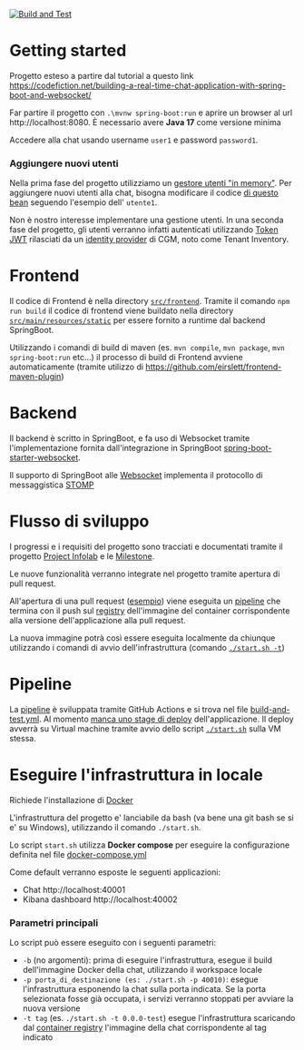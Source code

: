 [![Build and Test](https://github.com/Studiofarma/Infolab/actions/workflows/build-and-test.yml/badge.svg)](https://github.com/Studiofarma/Infolab/actions/workflows/build-and-test.yml)

# Getting started

Progetto esteso a partire dal tutorial a questo link https://codefiction.net/building-a-real-time-chat-application-with-spring-boot-and-websocket/

Far partire il progetto con `.\mvnw spring-boot:run` e aprire un browser al url http://localhost:8080. È necessario avere **Java 17** come versione minima

Accedere alla chat usando username `user1` e password `password1`.

### Aggiungere nuovi utenti

Nella prima fase del progetto utilizziamo un [gestore utenti "in memory"](https://github.com/Studiofarma/Infolab/blob/d744591ba9e720ca093626771370c72ce18b195b/src/main/java/com/cgm/infolab/SecurityConfiguration.java#L87). Per aggiungere nuovi utenti alla chat, bisogna modificare il codice [di questo bean](https://github.com/Studiofarma/Infolab/blob/d744591ba9e720ca093626771370c72ce18b195b/src/main/java/com/cgm/infolab/SecurityConfiguration.java#L87) seguendo l'esempio dell' `utente1`.

Non è nostro interesse implementare una gestione utenti. In una seconda fase del progetto, gli utenti verranno infatti autenticati utilizzando [Token JWT](https://jwt.io/) rilasciati da un [identity provider](https://en.wikipedia.org/wiki/Identity_provider) di CGM, noto come Tenant Inventory.

# Frontend

Il codice di Frontend è nella directory [`src/frontend`](src/frontend). Tramite il comando `npm run build` il codice di frontend viene buildato nella directory [`src/main/resources/static`](src/main/resources/static) per essere fornito a runtime dal backend SpringBoot.

Utilizzando i comandi di build di maven (es. `mvn compile`, `mvn package`, `mvn spring-boot:run` etc...) il processo di build di Frontend avviene automaticamente (tramite utilizzo di https://github.com/eirslett/frontend-maven-plugin)

# Backend

Il backend è scritto in SpringBoot, e fa uso di Websocket tramite l'implementazione fornita dall'integrazione in SpringBoot [spring-boot-starter-websocket](https://github.com/Studiofarma/Infolab/blob/d744591ba9e720ca093626771370c72ce18b195b/pom.xml#L76).

Il supporto di SpringBoot alle [Websocket](https://docs.spring.io/spring-framework/docs/6.0.3/reference/html/web.html#websocket) implementa il protocollo di messaggistica [STOMP](https://stomp.github.io/)

# Flusso di sviluppo

I progressi e i requisiti del progetto sono tracciati e documentati tramite il progetto [Project Infolab](https://github.com/orgs/Studiofarma/projects/2/views/1) e le [Milestone](https://github.com/Studiofarma/Infolab/milestones).

Le nuove funzionalità verranno integrate nel progetto tramite apertura di pull request.

All'apertura di una pull request ([esempio](https://github.com/Studiofarma/Infolab/pull/9)) viene eseguita un [pipeline](https://github.com/Studiofarma/Infolab/actions/runs/3939529469) che termina con il push sul [registry](https://github.com/Studiofarma/Infolab/pkgs/container/infolab) dell'immagine del container corrispondente alla versione dell'applicazione alla pull request.

La nuova immagine potrà così essere eseguita localmente da chiunque utilizzando i comandi di avvio dell'infrastruttura (comando [`./start.sh -t`](#infrastruttura_parametri))

# Pipeline

La [pipeline](https://github.com/Studiofarma/Infolab/actions) è sviluppata tramite GitHub Actions e si trova nel file [build-and-test.yml](.github/workflows/build-and-test.yml). Al momento [manca uno stage di deploy](https://github.com/Studiofarma/Infolab/issues/11) dell'applicazione. Il deploy avverrà su Virtual machine tramite avvio dello script [`./start.sh`](start.sh) sulla VM stessa.

# Eseguire l'infrastruttura in locale

Richiede l'installazione di [Docker](https://docs.docker.com/desktop/install/windows-install/)

L'infrastruttura del progetto e' lanciabile da bash (va bene una git bash se si e' su Windows), utilizzando il comando `./start.sh`.

Lo script `start.sh` utilizza **Docker compose** per eseguire la configurazione definita nel file [docker-compose.yml](.docker/docker-compose.yml)

Come default verranno esposte le seguenti applicazioni:
 - Chat http://localhost:40001
 - Kibana dashboard http://localhost:40002

<a name="infrastruttura_parametri"></a>
### Parametri principali
Lo script può essere eseguito con i seguenti parametri:
 - `-b` (no argomenti): prima di eseguire l'infrastruttura, esegue il build dell'immagine Docker della chat, utilizzando il workspace locale
 - `-p porta_di_destinazione (es: ./start.sh -p 40010)`: esegue l'infrastruttura esponendo la chat sulla porta indicata. Se la porta selezionata fosse già occupata, i servizi verranno stoppati per avviare la nuova versione
 - `-t tag` (es. `./start.sh -t 0.0.0-test`) esegue l'infrastruttura scaricando dal [container registry](https://github.com/Studiofarma/Infolab/pkgs/container/infolab) l'immagine della chat corrispondente al tag indicato
